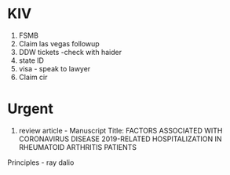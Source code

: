# KIV
1. FSMB
2. Claim las vegas followup
3. DDW tickets -check with haider
4. state ID
5. visa - speak to lawyer
6. Claim cir


# Urgent
1. review article  - Manuscript Title: FACTORS ASSOCIATED WITH CORONAVIRUS DISEASE 2019-RELATED HOSPITALIZATION IN RHEUMATOID ARTHRITIS PATIENTS

Principles - ray dalio